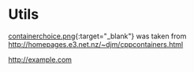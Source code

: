# Utils

[containerchoice.png](https://github.com/AhmedBoustani/Utils/blob/master/containerchoice.png){:target="_blank"} was taken from http://homepages.e3.net.nz/~djm/cppcontainers.html

<a href="http://example.com" target="_blank"> http://example.com </a>

